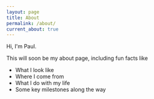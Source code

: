 ```yaml
---
layout: page
title: About
permalink: /about/
current_about: true
---
```


Hi, I'm Paul.

This will soon be my about page, including fun facts like

* What I look like
* Where I come from
* What I do with my life
* Some key milestones along the way
